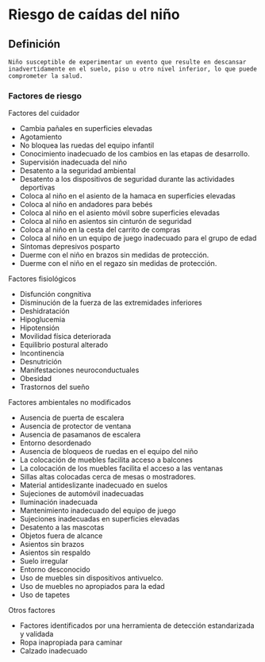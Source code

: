 # Riesgo de caídas del niño
## Definición
	Niño susceptible de experimentar un evento que resulte en descansar inadvertidamente en el suelo, piso u otro nivel inferior, lo que puede comprometer la salud.

### Factores de riesgo
Factores del cuidador
- Cambia pañales en superficies
elevadas
- Agotamiento
- No bloquea las ruedas del
equipo infantil
- Conocimiento inadecuado de los
cambios en las etapas de
desarrollo.
- Supervisión inadecuada del niño
- Desatento a la seguridad
ambiental
- Desatento a los dispositivos de
seguridad durante las
actividades deportivas
- Coloca al niño en el asiento de
la hamaca en superficies
elevadas
- Coloca al niño en andadores para
bebés
- Coloca al niño en el asiento
móvil sobre superficies
elevadas
- Coloca al niño en asientos sin
cinturón de seguridad
- Coloca al niño en la cesta del
carrito de compras
- Coloca al niño en un equipo de
juego inadecuado para el
grupo de edad
- Síntomas depresivos posparto
- Duerme con el niño en brazos sin
medidas de protección.
- Duerme con el niño en el regazo
sin medidas de protección.

Factores fisiológicos
- Disfunción congnitiva
- Disminución de la fuerza
de las extremidades
inferiores
- Deshidratación
- Hipoglucemia
- Hipotensión
- Movilidad física deteriorada
- Equilibrio postural alterado
- Incontinencia
- Desnutrición
- Manifestaciones
neuroconductuales
- Obesidad
- Trastornos del sueño

Factores ambientales no modificados
- Ausencia de puerta de escalera
- Ausencia de protector de
ventana
- Ausencia de pasamanos de
escalera 
- Entorno desordenado
- Ausencia de bloqueos de ruedas
en el equipo del niño 
- La colocación de muebles
facilita acceso a balcones
- La colocación de los muebles
facilita el acceso a las
ventanas
- Sillas altas colocadas cerca de
mesas o mostradores.
- Material antideslizante
inadecuado en suelos
- Sujeciones de automóvil
inadecuadas
- Iluminación inadecuada
- Mantenimiento inadecuado del
equipo de juego
- Sujeciones inadecuadas en
superficies elevadas
- Desatento a las mascotas
- Objetos fuera de alcance
- Asientos sin brazos
- Asientos sin respaldo
- Suelo irregular
- Entorno desconocido
- Uso de muebles sin dispositivos
antivuelco.
- Uso de muebles no
apropiados para la edad
- Uso de tapetes

Otros factores
- Factores identificados por una
herramienta de detección
estandarizada y validada
- Ropa inapropiada para caminar
- Calzado inadecuado
